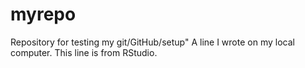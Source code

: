 # myrepo
Repository for testing my git/GitHub/setup"
A line I wrote on my local computer. 
This line is from RStudio.